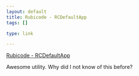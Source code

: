 ```yaml
--- 
layout: default
title: Rubicode - RCDefaultApp
tags: []

type: link

---
```

<a href="http://www.rubicode.com/Software/RCDefaultApp/">Rubicode - RCDefaultApp</a>

Awesome utility. Why did I not know of this before?
